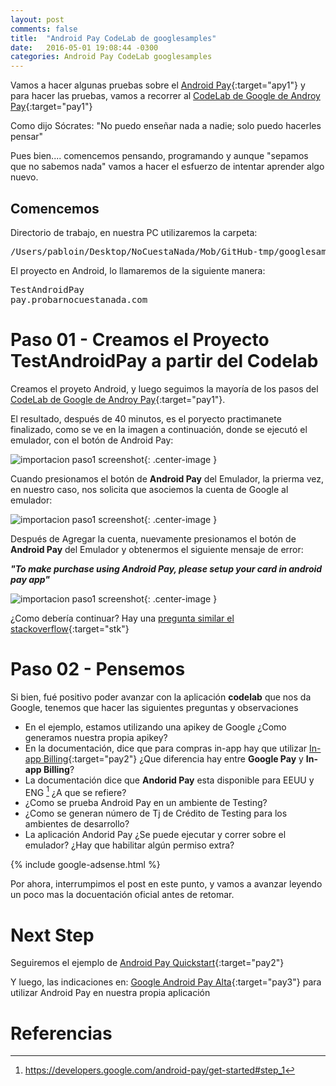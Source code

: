 ```yaml
---
layout: post
comments: false
title:  "Android Pay CodeLab de googlesamples"
date:   2016-05-01 19:08:44 -0300
categories: Android Pay CodeLab googlesamples
---
```

Vamos a hacer algunas pruebas sobre el [Android Pay][google-android-pay-link1]{:target="apy1"} y para hacer las pruebas, vamos a recorrer al [CodeLab de Google de Androy Pay][google-android-pay-codelab]{:target="pay1"}

Como dijo Sócrates: "No puedo enseñar nada a nadie; solo puedo hacerles pensar"

Pues bien.... comencemos pensando, programando y aunque "sepamos que no sabemos nada" vamos a hacer el esfuerzo de intentar aprender algo nuevo.

## Comencemos

Directorio de trabajo, en nuestra PC utilizaremos la carpeta:

<pre>
/Users/pabloin/Desktop/NoCuestaNada/Mob/GitHub-tmp/googlesamples/android-pay-codelab
</pre>

El proyecto en Android, lo llamaremos de la siguiente manera:

<pre>
TestAndroidPay
pay.probarnocuestanada.com
</pre>

# Paso 01 - Creamos el Proyecto TestAndroidPay a partir del Codelab

Creamos el proyeto Android, y luego seguimos la mayoría de los pasos del [CodeLab de Google de Androy Pay][google-android-pay-codelab]{:target="pay1"}.

El resultado, después de 40 minutos, es el poryecto practimanete finalizado, como se ve en la imagen a continuación, donde se ejecutó el emulador, con el botón de Android Pay:

![importacion paso1 screenshot](/assets/post_007_img3.png){: .center-image }

Cuando presionamos el botón de **Android Pay** del Emulador, la prierma vez, en nuestro caso, nos solicita que asociemos la cuenta de Google al emulador:

![importacion paso1 screenshot](/assets/post_007_img4.png){: .center-image }

Después de Agregar la cuenta, nuevamente presionamos el botón de **Android Pay** del Emulador y obtenermos el siguiente mensaje de error:

***"To make purchase using Android Pay, please setup your card in android pay app"***

![importacion paso1 screenshot](/assets/post_007_img5.png){: .center-image }

¿Como debería continuar? Hay una [pregunta similar el stackoverflow](http://stackoverflow.com/questions/34306835/android-pay-error){:target="stk"}



# Paso 02 - Pensemos

Si bien, fué positivo poder avanzar con la aplicación **codelab** que nos da Google, tenemos que hacer las siguientes preguntas y observaciones

- En el ejemplo, estamos utilizando una apikey de Google ¿Como generamos nuestra propia apikey?
- En la documentación, dice que para compras in-app hay que utilizar [In-app Billing][google-in-app-billing]{:target="pay2"} ¿Que diferencia hay entre **Google Pay** y **In-app Billing**?
- La documentación dice que **Andorid Pay** esta disponible para EEUU y ENG [^1] ¿A que se refiere?
- ¿Como se prueba Android Pay en un ambiente de Testing?
- ¿Como se generan número de Tj de Crédito de Testing para los ambientes de desarrollo?
- La aplicación Andorid Pay ¿Se puede ejecutar y correr sobre el emulador? ¿Hay que habilitar algún permiso extra?

{% include google-adsense.html %} <br/>

Por ahora, interrumpimos el post en este punto, y vamos a avanzar leyendo un poco mas la docuentación oficial antes de retomar.



# Next Step

Seguiremos el ejemplo de [Android Pay Quickstart][google-android-pay-github-demo]{:target="pay2"}

Y luego, las indicaciones en: [Google Android Pay Alta][google-android-start]{:target="pay3"} para utilizar Android Pay en nuestra propia aplicación




# Referencias

[^1]:  https://developers.google.com/android-pay/get-started#step_1


[google-android-pay-link1]:        https://www.android.com/pay/
[google-android-pay-tutor]:        https://developers.google.com/android-pay/android/tutorial
[google-android-pay-codelab]:      https://codelabs.developers.google.com/codelabs/android-pay/index.html
[google-android-samples-tutor]:    https://developer.android.com/samples/index.html
[google-android-samples-github]:   https://github.com/googlesamples
[google-android-pay-github-demo]:  https://github.com/android-pay/androidpay-quickstart
[google-android-start]:            https://developers.google.com/android-pay/
[google-in-app-billing]:           https://developer.android.com/google/play/billing/index.html
